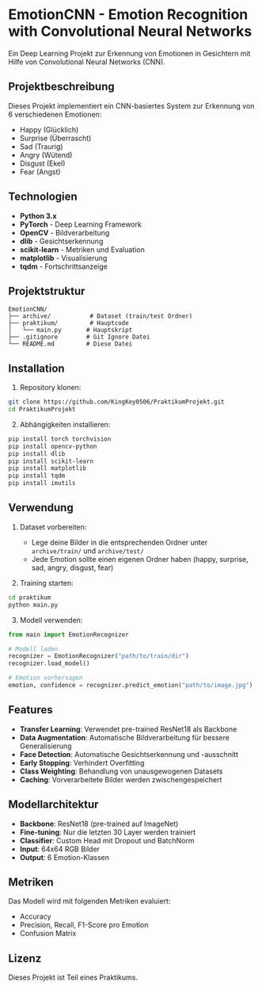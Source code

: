 # EmotionCNN - Emotion Recognition with Convolutional Neural Networks

Ein Deep Learning Projekt zur Erkennung von Emotionen in Gesichtern mit Hilfe von Convolutional Neural Networks (CNN).

## Projektbeschreibung

Dieses Projekt implementiert ein CNN-basiertes System zur Erkennung von 6 verschiedenen Emotionen:
- Happy (Glücklich)
- Surprise (Überrascht)
- Sad (Traurig)
- Angry (Wütend)
- Disgust (Ekel)
- Fear (Angst)

## Technologien

- **Python 3.x**
- **PyTorch** - Deep Learning Framework
- **OpenCV** - Bildverarbeitung
- **dlib** - Gesichtserkennung
- **scikit-learn** - Metriken und Evaluation
- **matplotlib** - Visualisierung
- **tqdm** - Fortschrittsanzeige

## Projektstruktur

```
EmotionCNN/
├── archive/           # Dataset (train/test Ordner)
├── praktikum/         # Hauptcode
│   └── main.py       # Hauptskript
├── .gitignore        # Git Ignore Datei
└── README.md         # Diese Datei
```

## Installation

1. Repository klonen:
```bash
git clone https://github.com/KingKey0506/PraktikumProjekt.git
cd PraktikumProjekt
```

2. Abhängigkeiten installieren:
```bash
pip install torch torchvision
pip install opencv-python
pip install dlib
pip install scikit-learn
pip install matplotlib
pip install tqdm
pip install imutils
```

## Verwendung

1. Dataset vorbereiten:
   - Lege deine Bilder in die entsprechenden Ordner unter `archive/train/` und `archive/test/`
   - Jede Emotion sollte einen eigenen Ordner haben (happy, surprise, sad, angry, disgust, fear)

2. Training starten:
```bash
cd praktikum
python main.py
```

3. Modell verwenden:
```python
from main import EmotionRecognizer

# Modell laden
recognizer = EmotionRecognizer("path/to/train/dir")
recognizer.load_model()

# Emotion vorhersagen
emotion, confidence = recognizer.predict_emotion("path/to/image.jpg")
```

## Features

- **Transfer Learning**: Verwendet pre-trained ResNet18 als Backbone
- **Data Augmentation**: Automatische Bildverarbeitung für bessere Generalisierung
- **Face Detection**: Automatische Gesichtserkennung und -ausschnitt
- **Early Stopping**: Verhindert Overfitting
- **Class Weighting**: Behandlung von unausgewogenen Datasets
- **Caching**: Vorverarbeitete Bilder werden zwischengespeichert

## Modellarchitektur

- **Backbone**: ResNet18 (pre-trained auf ImageNet)
- **Fine-tuning**: Nur die letzten 30 Layer werden trainiert
- **Classifier**: Custom Head mit Dropout und BatchNorm
- **Input**: 64x64 RGB Bilder
- **Output**: 6 Emotion-Klassen

## Metriken

Das Modell wird mit folgenden Metriken evaluiert:
- Accuracy
- Precision, Recall, F1-Score pro Emotion
- Confusion Matrix

## Lizenz

Dieses Projekt ist Teil eines Praktikums. 